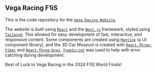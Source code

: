 ## Vega Racing F1iS

This is the code repository for the [`Vega Racing Website`](https://vegaracingf1.vercel.app).

The website is built using [`React`](https://react.dev) and the [`Next.js`](https://nextjs.org) framework, styled using [`Tailwind`](https://tailwindcss.com). This allowed for easy development of fast, interactive, and responsive content. Some components are created using [`Mantine`](https://mantine.dev/) (a UI component library), and the 3D Car Museum is created with [`React-Three-Fiber`](https://r3f.docs.pmnd.rs/) and [`React-Three-Drei`](https://github.com/pmndrs/drei). [`TypeScript`](https://www.typescriptlang.org/) was used to help with error catching during development.

Best of Luck to Vega Racing in the 2024 F1iS World Finals!
